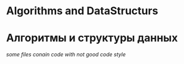 # Algorithms and DataStructurs
# Алгоритмы и структуры данных
*some files conain code with not good code style*
